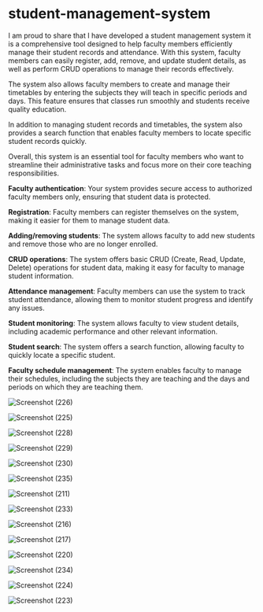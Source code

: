 # student-management-system
I am proud to share that I have developed a student management system it is a comprehensive tool designed to help faculty members efficiently manage their student records and attendance. With this system, faculty members can easily register, add, remove, and update student details, as well as perform CRUD operations to manage their records effectively.

The system also allows faculty members to create and manage their timetables by entering the subjects they will teach in specific periods and days. This feature ensures that classes run smoothly and students receive quality education.

In addition to managing student records and timetables, the system also provides a search function that enables faculty members to locate specific student records quickly.

Overall, this system is an essential tool for faculty members who want to streamline their administrative tasks and focus more on their core teaching responsibilities.

**Faculty authentication**: Your system provides secure access to authorized faculty members only, ensuring that student data is protected.

**Registration**: Faculty members can register themselves on the system, making it easier for them to manage student data.

**Adding/removing students**: The system allows faculty to add new students and remove those who are no longer enrolled.

**CRUD operations**: The system offers basic CRUD (Create, Read, Update, Delete) operations for student data, making it easy for faculty to manage student information.

**Attendance management**: Faculty members can use the system to track student attendance, allowing them to monitor student progress and identify any issues.

**Student monitoring**: The system allows faculty to view student details, including academic performance and other relevant information.

**Student search**: The system offers a search function, allowing faculty to quickly locate a specific student.

**Faculty schedule management**: The system enables faculty to manage their schedules, including the subjects they are teaching and the days and periods on which they are teaching them.


![Screenshot (226)](https://github.com/obula-sai/student-management-system/assets/110908237/d421c7cb-aede-4162-8f2f-aff9dc9c1141)



![Screenshot (225)](https://github.com/obula-sai/student-management-system/assets/110908237/a9c1df17-17e5-46e4-9315-7621c765dfb8)



![Screenshot (228)](https://github.com/obula-sai/student-management-system/assets/110908237/c1f7b197-b12a-43bc-ae38-e2976f6dca92)



![Screenshot (229)](https://github.com/obula-sai/student-management-system/assets/110908237/c35471a7-70a9-43c4-b4d1-f2c8a91d5df5)



![Screenshot (230)](https://github.com/obula-sai/student-management-system/assets/110908237/f4db4b52-eb54-449b-a239-269db9b13d89)



![Screenshot (235)](https://github.com/obula-sai/student-management-system/assets/110908237/0cf2fcc3-70e3-4c69-b25f-e78a44958dd6)



![Screenshot (211)](https://github.com/obula-sai/student-management-system/assets/110908237/cc95bfab-a9db-469e-81f5-d11ffa297a04)



![Screenshot (233)](https://github.com/obula-sai/student-management-system/assets/110908237/4ee481ed-8eb9-4d23-a0e9-b27c4c051176)



![Screenshot (216)](https://github.com/obula-sai/student-management-system/assets/110908237/10e45b6d-5b9b-405a-8433-6fa4649dd851)



![Screenshot (217)](https://github.com/obula-sai/student-management-system/assets/110908237/8fe46147-7d1d-41f8-91fb-f7f95c67d2ac)



![Screenshot (220)](https://github.com/obula-sai/student-management-system/assets/110908237/70a30cc7-8e80-4562-8505-ae4fc939ece5)



![Screenshot (234)](https://github.com/obula-sai/student-management-system/assets/110908237/67fbe699-4fb4-472d-8d1e-4e18d2d2bedd)




![Screenshot (224)](https://github.com/obula-sai/student-management-system/assets/110908237/ad100ace-a859-4358-8d8b-e322ee8d5fa7)



![Screenshot (223)](https://github.com/obula-sai/student-management-system/assets/110908237/298ea239-e22f-46e7-acff-42e989dff088)






